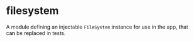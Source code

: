 # filesystem

A module defining an injectable `FileSystem` instance for use in the app, that can be replaced in tests.
